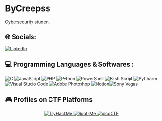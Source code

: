 # ByCreepss
Cybersecurity student

## 🌐 Socials:
[![LinkedIn](https://img.shields.io/badge/LinkedIn-%230077B5.svg?logo=linkedin&logoColor=white)](https://linkedin.com/in/bryan-rivoux/) 

## 💻 Programming Languages & Softwares :
![C](https://img.shields.io/badge/c-%2300599C.svg?style=for-the-badge&logo=c&logoColor=white) ![JavaScript](https://img.shields.io/badge/javascript-%23323330.svg?style=for-the-badge&logo=javascript&logoColor=%23F7DF1E) ![PHP](https://img.shields.io/badge/php-%23777BB4.svg?style=for-the-badge&logo=php&logoColor=white) ![Python](https://img.shields.io/badge/python-3670A0?style=for-the-badge&logo=python&logoColor=ffdd54) ![PowerShell](https://img.shields.io/badge/PowerShell-%235391FE.svg?style=for-the-badge&logo=powershell&logoColor=white) ![Bash Script](https://img.shields.io/badge/bash_script-%23121011.svg?style=for-the-badge&logo=gnu-bash&logoColor=white) ![PyCharm](https://img.shields.io/badge/PyCharm-000000.svg?style=for-the-badge&logo=pycharm&logoColor=white) ![Visual Studio Code](https://img.shields.io/badge/VS%20Code-007ACC.svg?style=for-the-badge&logo=visual-studio-code&logoColor=white)
![Adobe Photoshop](https://img.shields.io/badge/adobe%20photoshop-%2331A8FF.svg?style=for-the-badge&logo=adobe%20photoshop&logoColor=white) ![Notion](https://img.shields.io/badge/Notion-%23000000.svg?style=for-the-badge&logo=notion&logoColor=white)![Sony Vegas](https://img.shields.io/badge/Sony%20Vegas%2014%2C%2015%2C%2017%20%26%2018-0078D7.svg?style=for-the-badge&logo=sony&logoColor=white)


## 🎮 Profiles on CTF Platforms
<p align="center">
  <a href="https://tryhackme.com/p/bycreepss">
    <img src="https://img.shields.io/badge/TryHackMe-%2314E956.svg?style=for-the-badge&logo=tryhackme&logoColor=white" alt="TryHackMe" />
  </a>
  <a href="https://www.root-me.org/ByCreepss?lang=fr">
    <img src="https://img.shields.io/badge/Root--Me-%23d32f2f.svg?style=for-the-badge&logo=linux&logoColor=white" alt="Root-Me" />
  </a>
  <a href="https://play.picoctf.org/users/bycreepss">
    <img src="https://img.shields.io/badge/picoCTF-%230062a3.svg?style=for-the-badge&logo=target&logoColor=white" alt="picoCTF" />
  </a>
</p>




